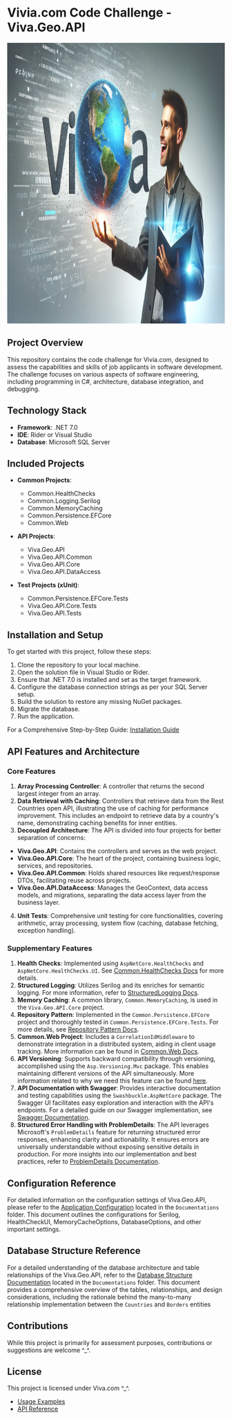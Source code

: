 
# Vivia.com Code Challenge - Viva.Geo.API
<img src="Documentations/Images/viva_geo_api.jpg" alt="hermes.png" width="1100" height="650"/>

## Project Overview

This repository contains the code challenge for Vivia.com, designed to assess the capabilities and skills of job applicants in software development. The challenge focuses on various aspects of software engineering, including programming in C#, architecture, database integration, and debugging.

## Technology Stack

- **Framework**: .NET 7.0
- **IDE**: Rider or Visual Studio 
- **Database**: Microsoft SQL Server

## Included Projects

- **Common Projects**:
    - Common.HealthChecks
    - Common.Logging.Serilog
    - Common.MemoryCaching
    - Common.Persistence.EFCore
    - Common.Web

- **API Projects**:
    - Viva.Geo.API
    - Viva.Geo.API.Common
    - Viva.Geo.API.Core
    - Viva.Geo.API.DataAccess

- **Test Projects (xUnit)**:
    - Common.Persistence.EFCore.Tests
    - Viva.Geo.API.Core.Tests
    - Viva.Geo.API.Tests

## Installation and Setup


To get started with this project, follow these steps:

1. Clone the repository to your local machine.
2. Open the solution file in Visual Studio or Rider.
3. Ensure that .NET 7.0 is installed and set as the target framework.
4. Configure the database connection strings as per your SQL Server setup.
5. Build the solution to restore any missing NuGet packages.
6. Migrate the database.
7. Run the application.

For a Comprehensive Step-by-Step Guide: [Installation Guide](Documentations/Installation_Guide.md)


## API Features and Architecture

### Core Features

1. **Array Processing Controller**: A controller that returns the second largest integer from an array.
2. **Data Retrieval with Caching**: Controllers that retrieve data from the Rest Countries open API, illustrating the use of caching for performance improvement. This includes an endpoint to retrieve data by a country's name, demonstrating caching benefits for inner entities.
3. **Decoupled Architecture**: The API is divided into four projects for better separation of concerns:
  - **Viva.Geo.API**: Contains the controllers and serves as the web project.
  - **Viva.Geo.API.Core**: The heart of the project, containing business logic, services, and repositories.
  - **Viva.Geo.API.Common**: Holds shared resources like request/response DTOs, facilitating reuse across projects.
  - **Viva.Geo.API.DataAccess**: Manages the GeoContext, data access models, and migrations, separating the data access layer from the business layer.

4. **Unit Tests**: Comprehensive unit testing for core functionalities, covering arithmetic, array processing, system flow (caching, database fetching, exception handling).

### Supplementary Features

1. **Health Checks**: Implemented using `AspNetCore.HealthChecks` and `AspNetCore.HealthChecks.UI`. See [Common.HealthChecks Docs](Documentations/Common_HealthChecks.md) for more details.
2. **Structured Logging**: Utilizes Serilog and its enriches for semantic logging. For more information, refer to [StructuredLogging Docs](Documentations/StructuredLogging.md).
3. **Memory Caching**: A common library, `Common.MemoryCaching`, is used in the `Viva.Geo.API.Core` project.
4. **Repository Pattern**: Implemented in the `Common.Persistence.EFCore` project and thoroughly tested in `Common.Persistence.EFCore.Tests`. For more details, see [Repository Pattern Docs](Documentations/RepositoryPatternDocumentation.md).
5. **Common.Web Project**: Includes a `CorrelationIdMiddleware` to demonstrate integration in a distributed system, aiding in client usage tracking. More information can be found in [Common.Web Docs](Documentations/Common_Web_Documentation.md).
6. **API Versioning**: Supports backward compatibility through versioning, accomplished using the `Asp.Versioning.Mvc` package. This enables maintaining different versions of the API simultaneously. More information related to why we need this feature can be found [here](Documentations/GeneralNotes/Theory_BackwardsCompatibility.md).
7. **API Documentation with Swagger**: Provides interactive documentation and testing capabilities using the `Swashbuckle.AspNetCore` package. The Swagger UI facilitates easy exploration and interaction with the API's endpoints. For a detailed guide on our Swagger implementation, see [Swagger Documentation](Documentations/Swagger_Documentation.md).
8. **Structured Error Handling with ProblemDetails**: The API leverages Microsoft's `ProblemDetails` feature for returning structured error responses, enhancing clarity and actionability. It ensures errors are universally understandable without exposing sensitive details in production. For more insights into our implementation and best practices, refer to [ProblemDetails Documentation](Documentations/ProblemDetails_Documentation.md).

## Configuration Reference

For detailed information on the configuration settings of Viva.Geo.API, please refer to the [Application Configuration](Documentations/Application_Configuration.md) located in the `Documentations` folder. This document outlines the configurations for Serilog, HealthCheckUI, MemoryCacheOptions, DatabaseOptions, and other important settings.

## Database Structure Reference

For a detailed understanding of the database architecture and table relationships of the Viva.Geo.API, refer to the [Database Structure Documentation](Documentations/Database_Structure_Documentation.md) located in the `Documentations` folder. This document provides a comprehensive overview of the tables, relationships, and design considerations, including the rationale behind the many-to-many relationship implementation between the `Countries` and `Borders` entities

## Contributions

While this project is primarily for assessment purposes, contributions or suggestions are welcome ^_^.

## License

This project is licensed under Viva.com ^_^.


- [Usage Examples](Documentations/UsageExamples.md)
- [API Reference](Documentations/APIReference.md)